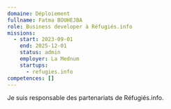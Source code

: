 ```yaml
---
domaine: Déploiement
fullname: Fatma BOUHEJBA
role: Business developer à Réfugiés.info
missions:
  - start: 2023-09-01
    end: 2025-12-01
    status: admin
    employer: La Mednum
    startups:
      - refugies.info
competences: []
---
```

Je suis responsable des partenariats de Réfugiés.info. 